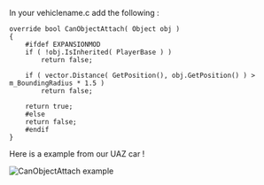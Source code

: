 In your vehiclename.c add the following :

	override bool CanObjectAttach( Object obj )
	{
		#ifdef EXPANSIONMOD
		if ( !obj.IsInherited( PlayerBase ) ) 
			return false;

		if ( vector.Distance( GetPosition(), obj.GetPosition() ) > m_BoundingRadius * 1.5 )
			return false;

		return true;
		#else
		return false;
		#endif
	}

Here is a example from our UAZ car !

![CanObjectAttach example](https://i.imgur.com/JoSRgNm.png)